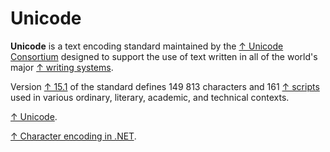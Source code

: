 # Unicode

**Unicode** is a text encoding standard maintained by the [↑ Unicode Consortium](https://en.wikipedia.org/wiki/Unicode_Consortium) designed to support the use of text written in all of the world's major [↑ writing systems](https://en.wikipedia.org/wiki/Writing_system).

Version [↑ 15.1](https://www.unicode.org/versions/Unicode15.1.0/) of the standard defines 149 813 characters and 161 [↑ scripts](https://en.wikipedia.org/wiki/Script_(Unicode)) used in various ordinary, literary, academic, and technical contexts.

[↑ Unicode](https://en.wikipedia.org/wiki/Unicode).

[↑ Character encoding in .NET](https://learn.microsoft.com/en-us/dotnet/standard/base-types/character-encoding-introduction).

